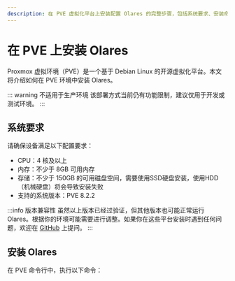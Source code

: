 ```yaml
---
description: 在 PVE 虚拟化平台上安装配置 Olares 的完整步骤，包括系统要求、安装命令和激活过程。
---
```

# 在 PVE 上安装 Olares
Proxmox 虚拟环境（PVE）是一个基于 Debian Linux 的开源虚拟化平台。本文将介绍如何在 PVE 环境中安装 Olares。

::: warning 不适用于生产环境
该部署方式当前仍有功能限制，建议仅用于开发或测试环境。
:::

<!--@include: ./reusables.md{36,41}-->

## 系统要求
请确保设备满足以下配置要求：

- CPU：4 核及以上
- 内存：不少于 8GB 可用内存
- 存储：不少于 150GB 的可用磁盘空间，需要使用SSD硬盘安装，使用HDD（机械硬盘）将会导致安装失败
- 支持的系统版本：PVE 8.2.2

:::info 版本兼容性
虽然以上版本已经过验证，但其他版本也可能正常运行 Olares。根据你的环境可能需要进行调整。如果你在这些平台安装时遇到任何问题，欢迎在 [GitHub](https://github.com/beclab/Olares/issues/new) 上提问。
:::

## 安装 Olares

在 PVE 命令行中，执行以下命令：

<!--@include: ./reusables.md{4,28}-->

<!--@include: ./activate-olares.md-->

<!--@include: ./log-in-to-olares.md-->

<!--@include: ./reusables.md{30,34}-->